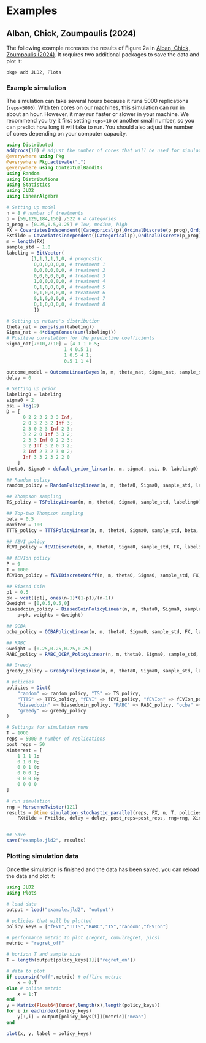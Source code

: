 Examples
========

## Alban, Chick, Zoumpoulis (2024)
The following example recreates the results of Figure 2a in [Alban, Chick, Zoumpoulis (2024)](https://papers.ssrn.com/sol3/papers.cfm?abstract_id=4160045). It requires two additional packages to save the data and plot it:
```
pkg> add JLD2, Plots
```

### Example simulation

The simulation can take several hours because it runs 5000 replications (`reps=5000`). With ten cores on our machines, this simulation can run in about an hour. However, it may run faster or slower in your machine. We recommend you try it first setting `reps=10` or another small number, so you can predict how long it will take to run. You should also adjust the number of cores depending on your computer capacity.

```julia
using Distributed
addprocs(10) # adjust the number of cores that will be used for simulation
@everywhere using Pkg
@everywhere Pkg.activate(".")
@everywhere using ContextualBandits
using Random
using Distributions
using Statistics
using JLD2
using LinearAlgebra

# Setting up model
n = 8 # number of treatments
p = [59,129,184,150]./522 # 4 categories
p_prog = [0.25,0.5,0.25] # low, medium, high
FX = CovariatesIndependent([Categorical(p),OrdinalDiscrete(p_prog),OrdinalDiscrete(p_prog)])
FXtilde = CovariatesIndependent([Categorical(p),OrdinalDiscrete(p_prog),OrdinalDiscrete(p_prog)])
m = length(FX)
sample_std = 1.0
labeling = BitVector(
         [1,1,1,1,1,0, # prognostic
          0,0,0,0,0,0, # treatment 1
          0,0,0,0,0,0, # treatment 2
          0,0,0,0,0,0, # treatment 3
          1,0,0,0,0,0, # treatment 4
          0,1,0,0,0,0, # treatment 5
          0,1,0,0,0,0, # treatment 6
          0,1,0,0,0,0, # treatment 7
          0,1,0,0,0,0, # treatment 8
          ])

# Setting up nature's distribution
theta_nat = zeros(sum(labeling))
Sigma_nat = 4*diagm(ones(sum(labeling)))
# Positive correlation for the predictive coefficients
Sigma_nat[7:10,7:10] = [4 1 1 0.5;
                     1 4 0.5 1;
                     1 0.5 4 1;
                     0.5 1 1 4]

outcome_model = OutcomeLinearBayes(n, m, theta_nat, Sigma_nat, sample_std, labeling)
delay = 0

# Setting up prior
labeling0 = labeling
sigma0 = 2
psi = log(2)
D = [
      0 2 2 3 2 3 3 Inf;
      2 0 3 2 3 2 Inf 3;
      2 3 0 2 3 Inf 2 3;
      3 2 2 0 Inf 3 3 2;
      2 3 3 Inf 0 2 2 3;
      3 2 Inf 3 2 0 3 2;
      3 Inf 2 3 2 3 0 2;
      Inf 3 3 2 3 2 2 0
    ]
theta0, Sigma0 = default_prior_linear(n, m, sigma0, psi, D, labeling0)

## Random policy
random_policy = RandomPolicyLinear(n, m, theta0, Sigma0, sample_std, labeling0)

## Thompson sampling
TS_policy = TSPolicyLinear(n, m, theta0, Sigma0, sample_std, labeling0)

## Top-two Thompson sampling
beta = 0.5
maxiter = 100
TTTS_policy = TTTSPolicyLinear(n, m, theta0, Sigma0, sample_std, beta, maxiter, labeling0)

## fEVI policy
fEVI_policy = fEVIDiscrete(n, m, theta0, Sigma0, sample_std, FX, labeling0)

## fEVIon policy
P = 0
T = 1000
fEVIon_policy = fEVIDiscreteOnOff(n, m, theta0, Sigma0, sample_std, FX, P, T, labeling0)

## Biased Coin
p1 = 0.5
pk = vcat([p1], ones(n-1)*(1-p1)/(n-1))
Gweight = [0,0.5,0.5,0]
biasedcoin_policy = BiasedCoinPolicyLinear(n, m, theta0, Sigma0, sample_std, FX, labeling0;
    p=pk, weights = Gweight)

## OCBA
ocba_policy = OCBAPolicyLinear(n, m, theta0, Sigma0, sample_std, FX, labeling0)

## RABC
Gweight = [0.25,0.25,0.25,0.25]
RABC_policy = RABC_OCBA_PolicyLinear(n, m, theta0, Sigma0, sample_std, FX, labeling0; p=pk, weights=Gweight)

## Greedy
greedy_policy = GreedyPolicyLinear(n, m, theta0, Sigma0, sample_std, labeling0)

# policies
policies = Dict(
    "random" => random_policy, "TS" => TS_policy, 
    "TTTS" => TTTS_policy, "fEVI" => fEVI_policy, "fEVIon" => fEVIon_policy,
    "biasedcoin" => biasedcoin_policy, "RABC" => RABC_policy, "ocba" => ocba_policy, 
    "greedy" => greedy_policy
)

# Settings for simulation runs
T = 1000
reps = 5000 # number of replications
post_reps = 50
Xinterest = [
    1 1 1 1;
    0 1 0 0;
    0 0 1 0;
    0 0 0 1;
    0 0 0 0;
    0 0 0 0
]

# run simulation
rng = MersenneTwister(121)
results = @time simulation_stochastic_parallel(reps, FX, n, T, policies, outcome_model;
    FXtilde = FXtilde, delay = delay, post_reps=post_reps, rng=rng, Xinterest=Xinterest)


## Save
save("example.jld2", results)
```

### Plotting simulation data
Once the simulation is finished and the data has been saved, you can reload the data and plot it:

```julia
using JLD2
using Plots

# load data
output = load("example.jld2", "output")

# policies that will be plotted
policy_keys = ["fEVI","TTTS","RABC","TS","random","fEVIon"]

# performance metric to plot (regret, cumulregret, pics)
metric = "regret_off"

# horizon T and sample size
T = length(output[policy_keys[1]]["regret_on"])

# data to plot
if occursin("off",metric) # offline metric
    x = 0:T
else # online metric
    x = 1:T
end
y = Matrix{Float64}(undef,length(x),length(policy_keys))
for i in eachindex(policy_keys)
    y[:,i] = output[policy_keys[i]][metric]["mean"]
end

plot(x, y, label = policy_keys)
```
